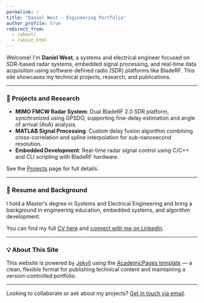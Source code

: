 ```yaml
---
permalink: /
title: "Daniel West – Engineering Portfolio"
author_profile: true
redirect_from: 
  - /about/
  - /about.html
---
```


Welcome! I'm **Daniel West**, a systems and electrical engineer focused on SDR-based radar systems, embedded signal processing, and real-time data acquisition using software-defined radio (SDR) platforms like BladeRF. This site showcases my technical projects, research, and publications.

---

### 🔧 Projects and Research
- **MIMO FMCW Radar System**: Dual BladeRF 2.0 SDR platform, synchronized using GPSDO, supporting fine-delay estimation and angle of arrival (AoA) analysis.
- **MATLAB Signal Processing**: Custom delay fusion algorithm combining cross-correlation and spline interpolation for sub-nanosecond resolution.
- **Embedded Development**: Real-time radar signal control using C/C++ and CLI scripting with BladeRF hardware.

See the [Projects](/portfolio/) page for full details.

---

### 📄 Resume and Background
I hold a Master’s degree in Systems and Electrical Engineering and bring a background in engineering education, embedded systems, and algorithm development.

You can find my full [CV here](/cv/) and [connect with me on LinkedIn](https://www.linkedin.com/in/danielwestofficial/).

---

### 💡 About This Site
This website is powered by [Jekyll](https://jekyllrb.com/) using the [AcademicPages template](https://github.com/academicpages/academicpages.github.io) — a clean, flexible format for publishing technical content and maintaining a version-controlled portfolio.

---

Looking to collaborate or ask about my projects? [Get in touch via email](mailto:daniel@example.com).
